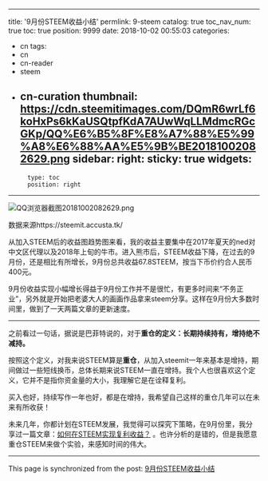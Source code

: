 
---
title: '9月份STEEM收益小结'
permlink: 9-steem
catalog: true
toc_nav_num: true
toc: true
position: 9999
date: 2018-10-02 00:55:03
categories:
- cn
tags:
- cn
- cn-reader
- steem
- cn-curation
thumbnail: https://cdn.steemitimages.com/DQmR6wrLf6koHxPs6kKaUSQtpfKdA7AUwWqLLMdmcRGcGKp/QQ%E6%B5%8F%E8%A7%88%E5%99%A8%E6%88%AA%E5%9B%BE20181002082629.png
sidebar:
    right:
        sticky: true
widgets:
    -
        type: toc
        position: right
---


![QQ浏览器截图20181002082629.png](https://cdn.steemitimages.com/DQmR6wrLf6koHxPs6kKaUSQtpfKdA7AUwWqLLMdmcRGcGKp/QQ%E6%B5%8F%E8%A7%88%E5%99%A8%E6%88%AA%E5%9B%BE20181002082629.png)

数据来源https://steemit.accusta.tk/

从加入STEEM后的收益图趋势图来看，我的收益主要集中在2017年夏天的ned对中文区代理以及2018年上旬的牛市。进入熊市后，STEEM收益下降，在过去的9月份，还是相比有所增长，9月份总共收益67.8STEEM，按当下币价约合人民币400元。

9月份收益实现小幅增长得益于9月份工作并不是很忙，有更多时间来“不务正业”，另外就是开始把老婆大人的画画作品拿来steem分享。这样在9月份大多数时间里，做到了一天两篇文章的更新速度。

---

之前看过一句话，据说是巴菲特说的，对于**重仓的定义：长期持续持有，增持绝不减持。**

按照这个定义，对我来说STEEM算是**重仓**，从加入steemit一年来基本是增持，期间做过一些短线换币，总体长期来说STEEM一直在增持。我个人也很喜欢这个定义，它并不是指你资金量的大小，我理解它是在诠释复利。

买入也好，持续写作一年也好，都是在增持，我希望自己这样的重仓几年可以在未来有所收获！

未来几年，你都计划在STEEM发展，我觉得可以探究下策略，在9月份里，我分享过一篇文章：[如何在STEEM实现复利收益？](https://steemit.com/cn/@yellowbird/4qkvq9-steem) 。也许分析的是错的，但是我愿意重仓STEEM来做个实验，来感知时间的伟大。

- - -

This page is synchronized from the post: [9月份STEEM收益小结](https://steemit.com/@yellowbird/9-steem)

